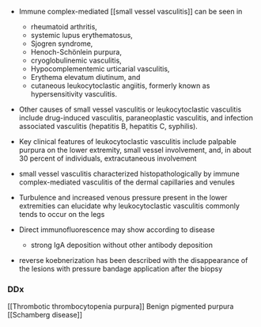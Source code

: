 
- Immune complex-mediated [[small vessel vasculitis]] can be seen in 
	- rheumatoid arthritis, 
	- systemic lupus erythematosus, 
	- Sjogren syndrome, 
	- Henoch-Schönlein purpura, 
	- cryoglobulinemic vasculitis, 
	- Hypocomplementemic urticarial vasculitis, 
	- Erythema elevatum diutinum, and 
	- cutaneous leukocytoclastic angiitis, formerly known as hypersensitivity vasculitis.  

- Other causes of small vessel vasculitis or leukocytoclastic vasculitis include drug-induced vasculitis, paraneoplastic vasculitis, and infection associated vasculitis (hepatitis B, hepatitis C, syphilis).

- Key clinical features of leukocytoclastic vasculitis include palpable purpura on the lower extremity, small vessel involvement, and, in about 30 percent of individuals, extracutaneous involvement

- small vessel vasculitis characterized histopathologically by immune complex-mediated vasculitis of the dermal capillaries and venules

- Turbulence and increased venous pressure present in the lower extremities can elucidate why leukocytoclastic vasculitis commonly tends to occur on the legs

- Direct immunofluorescence may show according to disease 
	- strong IgA deposition without other antibody deposition

- reverse koebnerization has been described with the disappearance of the lesions with pressure bandage application after the biopsy 

### DDx
[[Thrombotic thrombocytopenia purpura]] 
Benign pigmented purpura
[[Schamberg disease]]